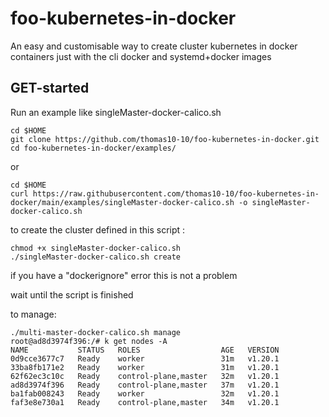 # foo-kubernetes-in-docker
An easy and customisable way to create cluster kubernetes in docker containers just with the cli docker and systemd+docker images

## GET-started

Run an example like singleMaster-docker-calico.sh
```
cd $HOME
git clone https://github.com/thomas10-10/foo-kubernetes-in-docker.git
cd foo-kubernetes-in-docker/examples/
```
or
```
cd $HOME
curl https://raw.githubusercontent.com/thomas10-10/foo-kubernetes-in-docker/main/examples/singleMaster-docker-calico.sh -o singleMaster-docker-calico.sh
```

to create the cluster defined in this script :
```
chmod +x singleMaster-docker-calico.sh
./singleMaster-docker-calico.sh create
```

if you have a "dockerignore" error this is not a problem

wait until the script is finished

to manage:
```
./multi-master-docker-calico.sh manage
root@ad8d3974f396:/# k get nodes -A
NAME           STATUS   ROLES                  AGE   VERSION
0d9cce3677c7   Ready    worker                 31m   v1.20.1
33ba8fb171e2   Ready    worker                 31m   v1.20.1
62f62ec3c10c   Ready    control-plane,master   32m   v1.20.1
ad8d3974f396   Ready    control-plane,master   37m   v1.20.1
ba1fab008243   Ready    worker                 32m   v1.20.1
faf3e8e730a1   Ready    control-plane,master   34m   v1.20.1
```


